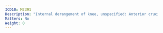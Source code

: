 ```yaml
---
ICD10: M2391
Description: "Internal derangement of knee, unspecified: Anterior cruciate ligament or Anterior horn of medial meniscus"
Matters: No
Weight: 0
---
```


